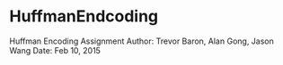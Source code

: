# HuffmanEndcoding
Huffman Encoding Assignment
Author: Trevor Baron, Alan Gong, Jason Wang
Date: Feb 10, 2015
